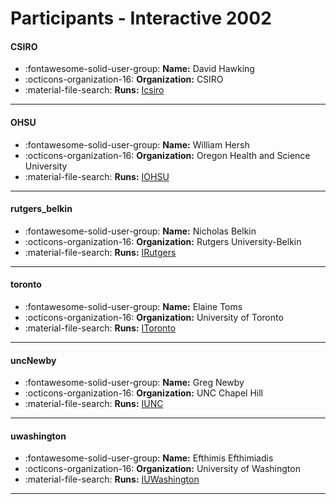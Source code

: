 # Participants - Interactive 2002 

#### CSIRO
 - :fontawesome-solid-user-group: **Name:** David Hawking
 - :octicons-organization-16: **Organization:** CSIRO
 - :material-file-search: **Runs:** [Icsiro](./runs.md#icsiro) 

---
#### OHSU
 - :fontawesome-solid-user-group: **Name:** William Hersh
 - :octicons-organization-16: **Organization:** Oregon Health and Science University
 - :material-file-search: **Runs:** [IOHSU](./runs.md#iohsu) 

---
#### rutgers_belkin
 - :fontawesome-solid-user-group: **Name:** Nicholas Belkin
 - :octicons-organization-16: **Organization:** Rutgers University-Belkin
 - :material-file-search: **Runs:** [IRutgers](./runs.md#irutgers) 

---
#### toronto
 - :fontawesome-solid-user-group: **Name:** Elaine Toms
 - :octicons-organization-16: **Organization:** University of Toronto
 - :material-file-search: **Runs:** [IToronto](./runs.md#itoronto) 

---
#### uncNewby
 - :fontawesome-solid-user-group: **Name:** Greg Newby
 - :octicons-organization-16: **Organization:** UNC Chapel Hill
 - :material-file-search: **Runs:** [IUNC](./runs.md#iunc) 

---
#### uwashington
 - :fontawesome-solid-user-group: **Name:** Efthimis Efthimiadis
 - :octicons-organization-16: **Organization:** University of Washington
 - :material-file-search: **Runs:** [IUWashington](./runs.md#iuwashington) 

---
